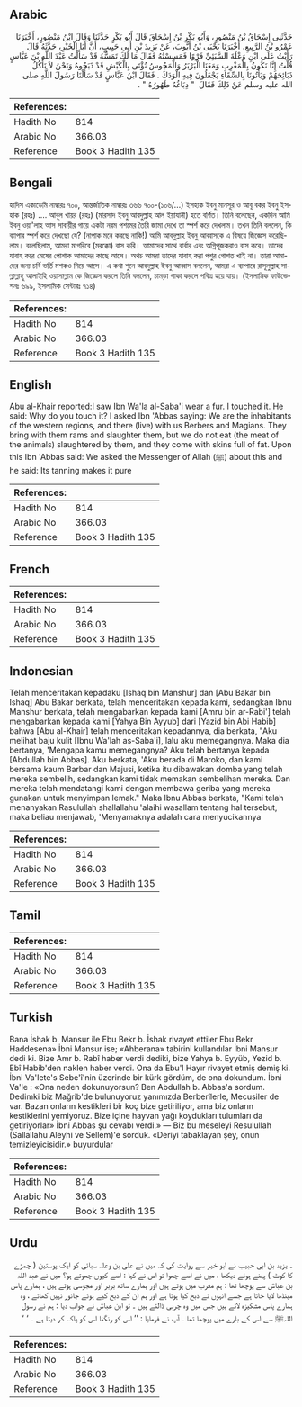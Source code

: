## Arabic


<div dir="rtl" lang="ar" style={{fontSize:'larger',backgroundColor:'#f8f9fa',padding:20}}>
حَدَّثَنِي إِسْحَاقُ بْنُ مَنْصُورٍ، وَأَبُو بَكْرِ بْنُ إِسْحَاقَ قَالَ أَبُو بَكْرٍ حَدَّثَنَا وَقَالَ ابْنُ مَنْصُورٍ، أَخْبَرَنَا عَمْرُو بْنُ الرَّبِيعِ، أَخْبَرَنَا يَحْيَى بْنُ أَيُّوبَ، عَنْ يَزِيدَ بْنِ أَبِي حَبِيبٍ، أَنَّ أَبَا الْخَيْرِ، حَدَّثَهُ قَالَ رَأَيْتُ عَلَى ابْنِ وَعْلَةَ السَّبَئِيِّ فَرْوًا فَمَسِسْتُهُ فَقَالَ مَا لَكَ تَمَسُّهُ قَدْ سَأَلْتُ عَبْدَ اللَّهِ بْنَ عَبَّاسٍ قُلْتُ إِنَّا نَكُونُ بِالْمَغْرِبِ وَمَعَنَا الْبَرْبَرُ وَالْمَجُوسُ نُؤْتَى بِالْكَبْشِ قَدْ ذَبَحُوهُ وَنَحْنُ لاَ نَأْكُلُ ذَبَائِحَهُمْ وَيَأْتُونَا بِالسِّقَاءِ يَجْعَلُونَ فِيهِ الْوَدَكَ ‏.‏ فَقَالَ ابْنُ عَبَّاسٍ قَدْ سَأَلْنَا رَسُولَ اللَّهِ صلى الله عليه وسلم عَنْ ذَلِكَ فَقَالَ ‏ "‏ دِبَاغُهُ طَهُورُهُ ‏"‏ ‏.‏
</div>
<div style={{backgroundColor:'#f8f9fa',padding:20, marginBottom: 10}}><table> <thead> <tr> <th>References:</th> <th></th> </tr> </thead> <tbody><tr><td>Hadith No</td><td>814</td></tr><tr><td>Arabic No</td><td>366.03</td></tr><tr><td>Reference</td><td>Book 3 Hadith 135</td></tr></tbody></table></div>

## Bengali


<div dir="ltr" lang="bn" style={{fontSize:'larger',backgroundColor:'#f8f9fa',padding:20}}>
হাদিস একাডেমি নাম্বারঃ ৭০০, আন্তর্জাতিক নাম্বারঃ ৩৬৬ ৭০০-(১০৬/...) ইসহাক ইবনু মানসূর ও আবূ বকর ইবনু ইসহাক (রহঃ) …. আবূল খায়র (রহঃ) (মারসাদ ইবনু আবদুল্লাহ আল ইয়াযানী) হতে বর্ণিত। তিনি বলেছেন, একদিন আমি ইবনু ওয়া'লাহ আস সাবায়ীর গায়ে একটা নরম পশমের তৈরি জামা দেখে তা স্পর্শ করে দেখলাম। তখন তিনি বললেন, কি ব্যাপার স্পর্শ করে দেখছো যে? (নাপাক মনে করছে নাকি!) আমি আবদুল্লাহ ইবনু আব্বাসকে এ বিষয়ে জিজ্ঞেস করেছিলাম। বলেছিলাম, আমরা মাগরিবে (মরক্কো) বাস করি। আমাদের সাথে বার্বার এবং অগ্নিপূজকরাও বাস করে। তাদের যাবাহ করে মেষের পোশাক আমাদের কাছে আসে। অথচ আমরা তাদের যাবাহ করা পশুর গোশত খাই না। তারা আমাদের জন্য চর্বি ভর্তি মশকও নিয়ে আসে। এ কথা শুনে আবদুল্লাহ ইবনু আব্বাস বললেন, আমরা এ ব্যাপারে রাসূলুল্লাহ সাল্লাল্লাহু আলাইহি ওয়াসাল্লাম কে জিজ্ঞেস করলে তিনি বললেন, চামড়া পাকা করলে পবিত্র হয়ে যায়। (ইসলামিক ফাউন্ডেশনঃ ৬৯৯, ইসলামিক সেন্টারঃ ৭১৪)
</div>
<div style={{backgroundColor:'#f8f9fa',padding:20, marginBottom: 10}}><table> <thead> <tr> <th>References:</th> <th></th> </tr> </thead> <tbody><tr><td>Hadith No</td><td>814</td></tr><tr><td>Arabic No</td><td>366.03</td></tr><tr><td>Reference</td><td>Book 3 Hadith 135</td></tr></tbody></table></div>

## English


<div dir="ltr" lang="en" style={{fontSize:'larger',backgroundColor:'#f8f9fa',padding:20}}>
Abu al-Khair reported:I saw Ibn Wa'la al-Saba'i wear a fur. I touched it. He said: Why do you touch it? I asked Ibn 'Abbas saying: We are the inhabitants of the western regions, and there (live) with us Berbers and Magians. They bring with them rams and slaughter them, but we do not eat (the meat of the animals) slaughtered by them, and they come with skins full of fat. Upon this Ibn 'Abbas said: We asked the Messenger of Allah (ﷺ) about this and he said: Its tanning makes it pure
</div>
<div style={{backgroundColor:'#f8f9fa',padding:20, marginBottom: 10}}><table> <thead> <tr> <th>References:</th> <th></th> </tr> </thead> <tbody><tr><td>Hadith No</td><td>814</td></tr><tr><td>Arabic No</td><td>366.03</td></tr><tr><td>Reference</td><td>Book 3 Hadith 135</td></tr></tbody></table></div>

## French


<div dir="ltr" lang="fr" style={{fontSize:'larger',backgroundColor:'#f8f9fa',padding:20}}>

</div>
<div style={{backgroundColor:'#f8f9fa',padding:20, marginBottom: 10}}><table> <thead> <tr> <th>References:</th> <th></th> </tr> </thead> <tbody><tr><td>Hadith No</td><td>814</td></tr><tr><td>Arabic No</td><td>366.03</td></tr><tr><td>Reference</td><td>Book 3 Hadith 135</td></tr></tbody></table></div>

## Indonesian


<div dir="ltr" lang="id" style={{fontSize:'larger',backgroundColor:'#f8f9fa',padding:20}}>
Telah menceritakan kepadaku [Ishaq bin Manshur] dan [Abu Bakar bin Ishaq] Abu Bakar berkata, telah menceritakan kepada kami, sedangkan Ibnu Manshur berkata, telah mengabarkan kepada kami [Amru bin ar-Rabi'] telah mengabarkan kepada kami [Yahya Bin Ayyub] dari [Yazid bin Abi Habib] bahwa [Abu al-Khair] telah menceritakan kepadannya, dia berkata, "Aku melihat baju kulit [Ibnu Wa'lah as-Saba'i], lalu aku memegangnya. Maka dia bertanya, 'Mengapa kamu memegangnya? Aku telah bertanya kepada [Abdullah bin Abbas]. Aku berkata, 'Aku berada di Maroko, dan kami bersama kaum Barbar dan Majusi, ketika itu dibawakan domba yang telah mereka sembelih, sedangkan kami tidak memakan sembelihan mereka. Dan mereka telah mendatangi kami dengan membawa geriba yang mereka gunakan untuk menyimpan lemak." Maka Ibnu Abbas berkata, "Kami telah menanyakan Rasulullah shallallahu 'alaihi wasallam tentang hal tersebut, maka beliau menjawab, 'Menyamaknya adalah cara menyucikannya
</div>
<div style={{backgroundColor:'#f8f9fa',padding:20, marginBottom: 10}}><table> <thead> <tr> <th>References:</th> <th></th> </tr> </thead> <tbody><tr><td>Hadith No</td><td>814</td></tr><tr><td>Arabic No</td><td>366.03</td></tr><tr><td>Reference</td><td>Book 3 Hadith 135</td></tr></tbody></table></div>

## Tamil


<div dir="ltr" lang="ta" style={{fontSize:'larger',backgroundColor:'#f8f9fa',padding:20}}>

</div>
<div style={{backgroundColor:'#f8f9fa',padding:20, marginBottom: 10}}><table> <thead> <tr> <th>References:</th> <th></th> </tr> </thead> <tbody><tr><td>Hadith No</td><td>814</td></tr><tr><td>Arabic No</td><td>366.03</td></tr><tr><td>Reference</td><td>Book 3 Hadith 135</td></tr></tbody></table></div>

## Turkish


<div dir="ltr" lang="tr" style={{fontSize:'larger',backgroundColor:'#f8f9fa',padding:20}}>
Bana İshak b. Mansur ile Ebu Bekr b. İshak rivayet ettiler Ebu Bekr Haddesena» İbni Mansur ise; «Ahberana» tabirini kullandılar İbni Mansur dedi ki. Bize Amr b. Rabî haber verdi dediki, bize Yahya b. Eyyüb, Yezid b. Ebî Habib'den naklen haber verdi. Ona da Ebu'l Hayır rivayet etmiş demiş ki. İbni Va'Iete's Sebe'î'nin üzerinde bir kürk gördüm, de ona dokundum. İbni Va'le : «Ona neden dokunuyorsun? Ben Abdullah b. Abbas'a sordum. Dedimki biz Mağrib'de bulunuyoruz yanımızda Berberîlerle, Mecusiler de var. Bazan onların kestikleri bir koç bize getiriliyor, ama biz onların kestiklerini yemiyoruz. Bize içine hayvan yağı koydukları tulumları da getiriyorlar» İbni Abbas şu cevabı verdi.» — Biz bu meseleyi Resulullah (Sallallahu Aleyhi ve Sellem)'e sorduk. «Deriyi tabaklayan şey, onun temizleyicisidir.» buyurdular
</div>
<div style={{backgroundColor:'#f8f9fa',padding:20, marginBottom: 10}}><table> <thead> <tr> <th>References:</th> <th></th> </tr> </thead> <tbody><tr><td>Hadith No</td><td>814</td></tr><tr><td>Arabic No</td><td>366.03</td></tr><tr><td>Reference</td><td>Book 3 Hadith 135</td></tr></tbody></table></div>

## Urdu


<div dir="rtl" lang="ur" style={{fontSize:'larger',backgroundColor:'#f8f9fa',padding:20}}>
۔ یزید بن ابی حبیب نے ابو خیر سے روایت کی کہ میں نے علی بن وعلہ سبائی کو ایک پوستین ( چمڑے کا کوٹ ) پہنے ہوئے دیکھا ، میں نے اسے چھوا تو اس نے کہا : اسے کیوں چھوتے ہو؟ میں نے عبد اللہ بن عباسؓ سے پوچھا تھا : ہم مغرب میں ہوتے ہیں اور ہمارے ساتھ بربر اور مجوسی ہوتے ہیں ، ہمارے پاس مینڈھا لایا جاتا ہے جسے انہوں نے ذبح کیا ہوتا ہے اور ہم ان کے ذبح کیے ہوئے جانور نہیں کھاتے ، وہ ہمارے پاس مشکیزہ لاتے ہیں جس میں وہ چربی ڈالتے ہیں ۔ تو ابن عباسؓ نے جواب دیا : ہم نے رسول اللہﷺ سے اس کے بارے میں پوچھا تھا ۔ آپ نے فرمایا : ’’ اس کو رنگنا اس کو پاک کر دیتا ہے ۔ ‘ ‘
</div>
<div style={{backgroundColor:'#f8f9fa',padding:20, marginBottom: 10}}><table> <thead> <tr> <th>References:</th> <th></th> </tr> </thead> <tbody><tr><td>Hadith No</td><td>814</td></tr><tr><td>Arabic No</td><td>366.03</td></tr><tr><td>Reference</td><td>Book 3 Hadith 135</td></tr></tbody></table></div>